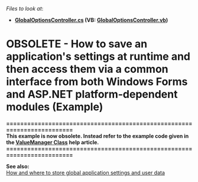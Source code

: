 <!-- default file list -->
*Files to look at*:

* **[GlobalOptionsController.cs](./CS/WinWebSolution.Module/GlobalOptionsController.cs) (VB: [GlobalOptionsController.vb](./VB/WinWebSolution.Module/GlobalOptionsController.vb))**
<!-- default file list end -->
# OBSOLETE - How to save an application's settings at runtime and then access them via a common interface from both Windows Forms and ASP.NET platform-dependent modules (Example)


<p><strong>========================================================================</strong><strong><br />
</strong><strong>This example is now obsolete. </strong><strong>Instead</strong><strong> r</strong><strong>efer to the example code given in the </strong><strong> </strong><a href="http://documentation.devexpress.com/#Xaf/clsDevExpressPersistentBaseValueManagertopic"><strong><u>ValueManager Class</u></strong></a><strong> help article</strong><strong>.</strong><strong><br />
========================================================================</strong></p><p><strong>See also:</strong><strong><br />
</strong><a href="https://www.devexpress.com/Support/Center/p/K18240">How and where to store global application settings and user data</a></p>

<br/>


